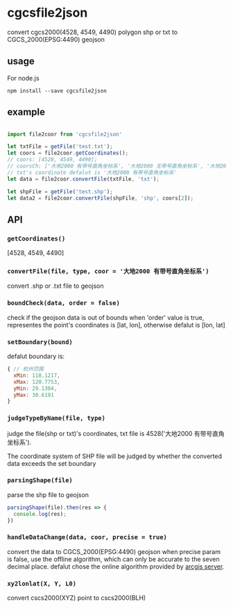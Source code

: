 # cgcsfile2json

convert cgcs2000(4528, 4549, 4490) polygon shp or txt to CGCS_2000(EPSG:4490) geojson

## usage

For node.js

    npm install --save cgcsfile2json

## example

```js

import file2coor from 'cgcsfile2json'

let txtFile = getFile('test.txt');
let coors = file2coor.getCoordinates();
// coors: [4528, 4549, 4490];
// coorsCh: ['大地2000 有带号直角坐标系', '大地2000 无带号直角坐标系', '大地2000经纬度坐标系']
// txt's coordinate defalut is '大地2000 有带号直角坐标系'
let data = file2coor.convertFile(txtFile, 'txt'); 

let shpFile = getFile('test.shp');
let data2 = file2coor.convertFile(shpFile, 'shp', coors[2]); 

```

## API

### ``getCoordinates()``

[4528, 4549, 4490]

### ``convertFile(file, type, coor = '大地2000 有带号直角坐标系')``

convert .shp or .txt file to geojson

### ``boundCheck(data, order = false)``

check if the geojson data is out of bounds
when 'order' value is true, representes the point's coordinates is [lat, lon], otherwise defalut is [lon, lat]

### ``setBoundary(bound)``

defalut boundary is:  

```js
{ // 杭州范围
  xMin: 118.1217,
  xMax: 120.7753,
  yMin: 29.1304,
  yMax: 30.6191
}
```

### ``judgeTypeByName(file, type)``

judge the file(shp or txt)'s coordinates, txt file is 4528('大地2000 有带号直角坐标系').

The coordinate system of SHP file will be judged by whether the converted data exceeds the set boundary

### ``parsingShape(file)``

parse the shp file to geojson

```js
parsingShape(file).then(res => {
  console.log(res);
})
```

### ``handleDataChange(data, coor, precise = true)``

convert the data to CGCS_2000(EPSG:4490) geojson
when precise param is false, use the offline algorithm, which can only be accurate to the seven decimal place.
defalut chose the online algorithm provided by [arcgis server](https://sampleserver6.arcgisonline.com/arcgis/rest/services/Utilities/Geometry/GeometryServer/project).

### ``xy2lonlat(X, Y, L0)``

convert cscs2000(XYZ) point to cscs2000(BLH)
